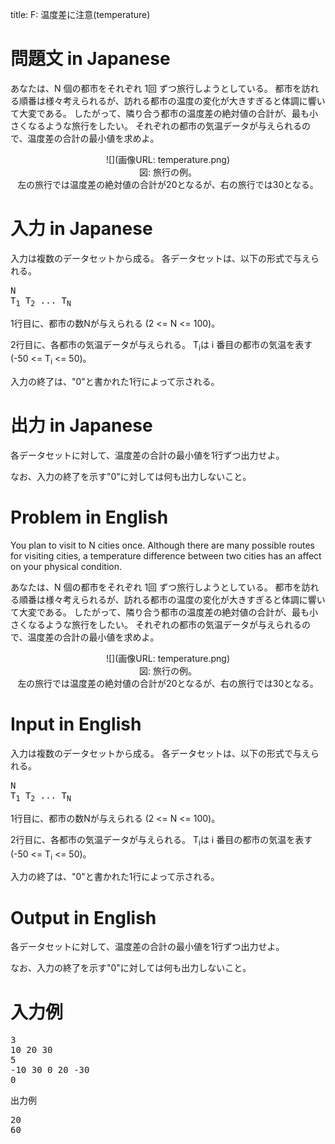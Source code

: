 title: F: 温度差に注意(temperature)

問題文 in Japanese
==
あなたは、N 個の都市をそれぞれ 1回 ずつ旅行しようとしている。
都市を訪れる順番は様々考えられるが、訪れる都市の温度の変化が大きすぎると体調に響いて大変である。
したがって、隣り合う都市の温度差の絶対値の合計が、最も小さくなるような旅行をしたい。
それぞれの都市の気温データが与えられるので、温度差の合計の最小値を求めよ。

<center>
![](画像URL: temperature.png)
<br>
図: 旅行の例。<br>
左の旅行では温度差の絶対値の合計が20となるが、右の旅行では30となる。
</center>

入力 in Japanese
==
入力は複数のデータセットから成る。
各データセットは、以下の形式で与えられる。

<pre>
N
T<sub>1</sub> T<sub>2</sub> ... T<sub>N</sub>
</pre>

1行目に、都市の数Nが与えられる (2 <= N <= 100)。

2行目に、各都市の気温データが与えられる。
T<sub>i</sub>は i 番目の都市の気温を表す (-50 <= T<sub>i</sub> <= 50)。

入力の終了は、"0"と書かれた1行によって示される。

出力 in Japanese
==
各データセットに対して、温度差の合計の最小値を1行ずつ出力せよ。

なお、入力の終了を示す"0"に対しては何も出力しないこと。

Problem in English
==
You plan to visit to N cities once.
Although there are many possible routes for visiting cities, a temperature difference between two cities has an affect on your physical condition.

あなたは、N 個の都市をそれぞれ 1回 ずつ旅行しようとしている。
都市を訪れる順番は様々考えられるが、訪れる都市の温度の変化が大きすぎると体調に響いて大変である。
したがって、隣り合う都市の温度差の絶対値の合計が、最も小さくなるような旅行をしたい。
それぞれの都市の気温データが与えられるので、温度差の合計の最小値を求めよ。

<center>
![](画像URL: temperature.png)
<br>
図: 旅行の例。<br>
左の旅行では温度差の絶対値の合計が20となるが、右の旅行では30となる。
</center>

Input in English
==
入力は複数のデータセットから成る。
各データセットは、以下の形式で与えられる。

<pre>
N
T<sub>1</sub> T<sub>2</sub> ... T<sub>N</sub>
</pre>

1行目に、都市の数Nが与えられる (2 <= N <= 100)。

2行目に、各都市の気温データが与えられる。
T<sub>i</sub>は i 番目の都市の気温を表す (-50 <= T<sub>i</sub> <= 50)。

入力の終了は、"0"と書かれた1行によって示される。

Output in English
==
各データセットに対して、温度差の合計の最小値を1行ずつ出力せよ。

なお、入力の終了を示す"0"に対しては何も出力しないこと。

入力例
==
<pre>
3
10 20 30
5
-10 30 0 20 -30
0
</pre>

出力例
<pre>
20
60
</pre>
